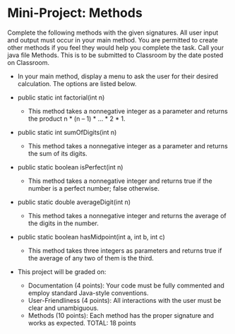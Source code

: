 # Mini-Project: Methods

Complete the following methods with the given signatures. All user input and output must occur in your main
method. You are permitted to create other methods if you feel they would help you complete the task. Call your
java file Methods. This is to be submitted to Classroom by the date posted on Classroom.

- In your main method, display a menu to ask the user for their desired calculation. The options are listed below.

- public static int factorial(int n)
  - This method takes a nonnegative integer as a parameter and returns the product n * (n – 1) * … * 2 * 1.
- public static int sumOfDigits(int n)
  - This method takes a nonnegative integer as a parameter and returns the sum of its digits.
- public static boolean isPerfect(int n)
  - This method takes a nonnegative integer and returns true if the number is a perfect number; false otherwise.
- public static double averageDigit(int n)
  - This method takes a nonnegative integer and returns the average of the digits in the number.
- public static boolean hasMidpoint(int a, int b, int c)
  - This method takes three integers as parameters and returns true if the average of any two of them is the third.

- This project will be graded on:
  - Documentation (4 points): Your code must be fully commented and employ standard Java-style conventions.
  - User-Friendliness (4 points): All interactions with the user must be clear and unambiguous.
  - Methods (10 points): Each method has the proper signature and works as expected.
TOTAL: 18 points
